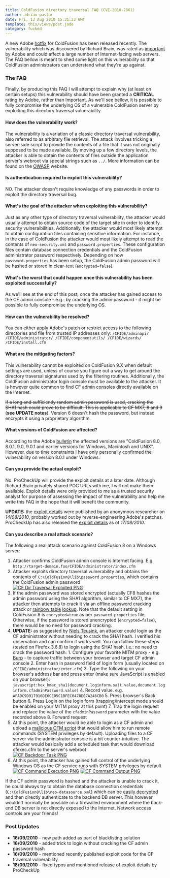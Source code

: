 ```yaml
---
title: ColdFusion directory traversal FAQ (CVE-2010-2861)
author: adrian-pastor
date: Fri, 13 Aug 2010 15:31:33 GMT
template: this/views/post.jade
category: fucked
---
```


A new Adobe [hotfix](http://www.adobe.com/support/security/bulletins/apsb10-18.html) for ColdFusion has been released recently. The vulnerability which was discovered by Richard Brain, was rated as [important](http://www.adobe.com/devnet/security/security_zone/severity_ratings.html) by Adobe and could affect a large number of Internet-facing web servers. The FAQ bellow is meant to shed some light on this vulnerability so that ColdFusion administrators can understand what they're up against.

### The FAQ

Finally, by producing this FAQ I will attempt to explain why (at least on certain setups) this vulnerability should have been granted a **CRITICAL** rating by Adobe, rather than Important. As we'll see bellow, it is possible to fully compromise the underlying OS of a vulnerable ColdFusion server by exploiting this directory traversal vulnerability.

#### How does the vulnerability work?

The vulnerability is a variation of a classic directory traversal vulnerability, also referred to as arbitrary file retrieval. The attack involves tricking a server-side script to provide the contents of a file that it was not originally supposed to be made available. By moving up a few directory levels, the attacker is able to obtain the contents of files outside the application server's webroot via special strings such as `../`. More information can be found on the [OWASP](http://www.owasp.org/index.php/Path_Traversal) website.

#### Is authentication required to exploit this vulnerability?

NO. The attacker doesn't require knowledge of any passwords in order to exploit the directory traversal bug.

#### What's the goal of the attacker when exploiting this vulnerability?

Just as any other type of directory traversal vulnerability, the attacker would usually attempt to obtain source code of the target site in order to identify security vulneraibilities. Additionally, the attacker would most likely attempt to obtain configuration files containing sensitive information. For instance, in the case of ColdFusion the attacker would most likely attempt to read the contents of `neo-security.xml` and `password.properties`. These configuration files contain database connection credentials and the ColdFusion administrator password respectively. Depending on how `password.properties` has been setup, the ColdFusion admin password will be hashed or stored in clear-text (`encrypted=false`).

#### What's the worst that could happen once this vulnerability has been exploited successfully?

As we'll see at the end of this post, once the attacker has gained access to the CF admin console - e.g.: by cracking the admin password - it might be possible to fully compromise the underlying OS.

#### How can the vulnerability be resolved?

You can either apply Adobe's [patch](http://kb2.adobe.com/cps/857/cpsid_85766.html) or restrict access to the following directories and file from trusted IP addresses only: `/CFIDE/adminapi/ /CFIDE/administrator/ /CFIDE/componentutils/ /CFIDE/wizards/ /CFIDE/install.cfm`

#### What are the mitigating factors?

This vulnerability cannot be exploited on ColdFusion 9.X when default settings are used, unless of course you figure out a way to get around the directory traversal signatures used by the filtering routines. Additionally, the ColdFusion administrator login console must be available to the attacker. It is however quite common to find CF admin consoles directly available on the Internet.

<del datetime="2010-08-16T22:36:05+00:00">If a long and sufficiently random admin password is used, cracking the SHA1 hash could prove to be difficult. This is applicable to CF MX7, 8 and 9</del> (**see UPDATE notes**). Version 6 doesn't hash the password, but instead encrypts it using a proprietary algorithm.

#### What versions of ColdFusion are affected?

According to the Adobe [bulletin](http://www.adobe.com/support/security/bulletins/apsb10-18.html) the affected versions are "ColdFusion 8.0, 8.0.1, 9.0, 9.0.1 and earlier versions for Windows, Macintosh and UNIX". However, due to time constraints I have only personally confirmed the vulnerability on version 8.0.1 under Windows.

#### Can you provide the actual exploit?

No. ProCheckUp will provide the exploit details at a later date. Although Richard Brain privately shared POC URLs with me, I will not make them available. Exploit details were only provided to me as a trusted security analyst for purpose of assessing the impact of the vulnerability and help me write this FAQ in the hope that it will benefit the community.

**UPDATE:** the [exploit details](http://www.exploit-db.com/exploits/14641/) were published by an anonymous researcher on _14/08/2010_, probably worked out by reverse-engineering Adobe's patches. ProCheckUp has also released the [exploit details](http://www.procheckup.com/vulnerability_manager/vulnerabilities/pr10-07) as of _17/08/2010_.

#### Can you describe a real attack scenario?

The following a real attack scenario against ColdFusion 8 on a Windows server:

1.  Attacker confirms ColdFusion admin console is Internet facing. E.g. `http://target-domain.foo/CFIDE/administrator/index.cfm`
2.  Attacker exploits directory traversal vulnerability and obtains the contents of `C:\ColdFusion8\lib\password.properties`, which contains the ColdFusion admin password <div class="screen">[![](http://www.gnucitizen.org/static/blog/2010/08/cf_dir_traversal_exploited-270x150.png "CF Dir Traversal Exploited PNG")](http://www.gnucitizen.org/static/blog/2010/08/cf_dir_traversal_exploited.png)</div>
3.  If the admin password was stored encrypted (actually CF8 hashes the admin password using the SHA1 algorithm, similar to CF MX7), the attacker then attempts to crack it via an offline password cracking attack or [rainbow table](http://passcracking.com/) [lookup](http://hashcrack.com/). Note that the default setting in ColdFusion 8 is `encrypted=true` as per `password.properties` file. Otherwise, if the password is stored unencrypted (`encrypted=false`), there would be no need for password cracking.
4.  **UPDATE:** as suggested by [Niels Teusink](http://blog.teusink.net/), an attacker could login as the CF administrator without needing to crack the SHA1 hash. I verified his observation and can confirm it works well. You can follow these steps (tested on Firefox 3.6.8) to login using the SHA1 hash. i.e.: no need to crack the password hash:
        1.  Configure your favorite MITM proxy - e.g. [Burp](http://portswigger.net/proxy/) - to capture traffic between your browser and target CF admin console
    2.  Enter hash in password field of login form (usually located on `/CFIDE/administrator/enter.cfm`)
    3.  Type the following on your browser's address bar and press enter (make sure JavaScript is enabled on your browser): `javascript:hex_hmac_sha1(document.loginform.salt.value,document.loginform.cfadminPassword.value)`
    4.  Record value. e.g. `AFA9C9D917916DE6CE05C1BFEC0470E07A246CB0`
    5.  Press browser's Back button
    6.  Press Login on the login form (trapping/intercept mode should be enabled on your MITM proxy at this point)
    7.  Trap the login request and replace the value of the `cfadminPassword` parameter with the value recorded above
    8.  Forward request
5.  At this point, the attacker would be able to login as a CF admin and upload a [malicious CFM script](http://michaeldaw.org/projects/web-backdoor-compilation) that would allow him to run remote commands (SYSTEM privileges by default). Uploading files to a CF server via the administrator console is a bit counter-intuitive. The attacker would basically add a scheduled task that would download cfexec.cfm to the server's webroot <div class="screen">[![](http://www.gnucitizen.org/static/blog/2010/08/backdoor_task-170x150.png "CF Backdoor Task PNG")](http://www.gnucitizen.org/static/blog/2010/08/backdoor_task.png)</div>
6.  At this point, the attacker has gained full control of the underlying Windows OS as the CF service runs with SYSTEM privileges by default <div class="screen">[![](http://www.gnucitizen.org/static/blog/2010/08/command_execution2-362x150.png "CF Command Execution PNG")](http://www.gnucitizen.org/static/blog/2010/08/command_execution2.png) [![](http://www.gnucitizen.org/static/blog/2010/08/command_output-300x90.png "CF Command Output PNG")](http://www.gnucitizen.org/static/blog/2010/08/command_output.png)</div></a>

If the CF admin password is hashed and the attacker is unable to crack it, he could always try to obtain the database connection credentials (`C:\ColdFusion8\lib\neo-datasource.xml`) which can be [easily decrypted](http://hexale.blogspot.com/2008/07/how-to-decrypt-coldfusion-datasource.html) and then directly authenticate to the backend DB server. This however wouldn't normally be possible on a firewalled environment where the back-end DB server is not directly exposed to the Internet. Network access controls are your friends!

### Post Updates

* **16/09/2010** - new path added as part of blacklisting solution
* **16/09/2010** - added trick to login without cracking the CF admin password hash
* **16/09/2010** - mentioned recently published exploit code for the CF traversal vulnerability
* **18/09/2010** - fixed typos and mentioned release of exploit details by ProCheckUp
